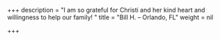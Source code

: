+++
description = "I am so grateful for Christi and her kind heart and willingness to help our family! "
title = "Bill H. – Orlando, FL"
weight = nil

+++
